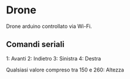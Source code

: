 # Drone
Drone arduino controllato via Wi-Fi.

## Comandi seriali

1: Avanti
2: Indietro 
3: Sinistra 
4: Destra 

Qualsiasi valore compreso tra 150 e 260: Altezza
